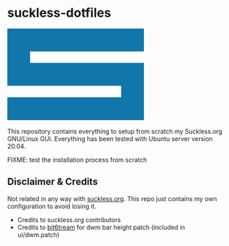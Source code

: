 # suckless-dotfiles

![suckless](suckless.png)

This repository contains everything to setup from scratch my Suckless.org GNU/Linux GUI. Everything has been tested with Ubuntu server version 20.04.

FIXME: test the installation process from scratch

## Disclaimer & Credits

Not related in any way with [suckless.org](suckless.org). This repo just contains my own configuration to avoid losing it.

- Credits to suckless.org contributors
- Credits to [bit6tream](https://gitlab.com/bit9tream) for dwm bar height patch (included in ui/dwm.patch)